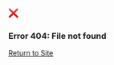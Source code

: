 <img src="ref/no.png" alt="Nope" width="20px" height="20px" />

### Error 404: File not found

[Return to Site](https://sparrosdeveloperteam.github.io/sonicpc)
